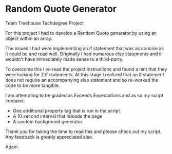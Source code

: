 # Random Quote Generator
 Team Treehouse Techdegree Project

For this project I had to develop a Random Quote generator by using an object within an array. 

The issues I had were implementing an if statement that was as concise as it could be and read well. Originally I had numerous else statements and it wouldn't have immediately made sense to a third-party.

To overcome this I re-read the project instructions and found a hint that they were looking for 2 if statements. At this stage I realized that an if statement does not require an accompanying else statement and so re-worked the code to be more tangible. 

I am attempting to be graded as Exceeds Expectations and as so my script contains:
- One additional property tag that is run in the script.
- A 10 second interval that reloads the page
- A random background generator.

Thank you for taking the time to read this and please check out my script. Any feedback is greatly appreciated also. 

Adam